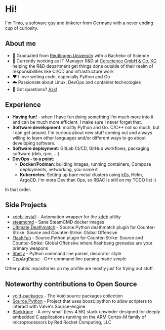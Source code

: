 # Hi!

I'm Timo, a software guy and tinkerer from Germany with a never ending cup of curiosity.


## About me

- 🏫 Graduated from [Reutlingen University](https://www.reutlingen-university.de/) with a Bachelor of Science
- 💼 Currently working as IT Manager R&D at [Corscience GmbH & Co. KG](https://www.corscience.com) helping the R&D department get things done outside of their realm of responsibilities like CI/CD and infrastructure work
- ❤️ I love writing code, especially Python and Go
- ☁️ Passionate about Linux, DevOps and container technologies
- 💬 Got questions? [Ask!](https://github.com/thetredev/thetredev/issues)


## Experience

- **Having fun!** - when I have fun doing something I'm much more into it and can be much more efficient. I make sure I never forget that.
- **Software development**: mostly Python and Go. C/C++ not so much, but I can get around. I'm curious about new stuff coming out and always willing to learn other languages and/or different ways to go about developing software.
- **Software deployment**: GitLab CI/CD, GitHub workflows, packaging software (deb, rpm, ...)
- **DevOps - to a point**:
    - **Docker/Podman**: building images, running containers, Compose deployments, networking, you name it
    - **Kubernetes**: Setting up bare metal clusters using [k0s](https://github.com/k0sproject/k0s), Helm, ArgoCD. I'm more Dev than Ops, so RBAC is still on my TODO list :)

In that order.


## Side Projects

- [xdeb-install](https://github.com/thetredev/xdeb-install) - Automation wrapper for the [xdeb](https://github.com/toluschr/xdeb) utility
- [steamcmd](https://github.com/thetredev/steamcmd) - Sane SteamCMD docker images
- [Ultimate Deathmatch](https://github.com/thetredev/udm) - Source.Python deathmatch plugin for Counter-Strike: Source and Counter-Strike: Global Offensive
- [FlashFun](https://github.com/thetredev/flashfun) - Source.Python plugin for Counter-Strike: Source and Counter-Strike: Global Offensive where flashbang grenades are your primary weapons
- [Shelly](https://github.com/thetredev/shelly) - Python command line parser, decorator style
- [CppArgParse](https://github.com/thetredev/cppargparse) - C++ command line parsing made simple

Other public repositories on my profile are mostly just for trying out stuff.


## Noteworthy contributions to Open Source

- [void-packages](https://github.com/void-linux/void-packages) - The Void source packages collection
- [Source.Python](https://github.com/Source-Python-Dev-Team/Source.Python) - Project that uses boost::python to allow scripters to interact with Valve's Source-engine
- [Backtrace](https://github.com/red-rocket-computing/backtrace) - A very small (less 4.5K) stack unwinder designed for deeply embedded C applications running on the ARM Cortex-M family of microprocessors by Red Rocket Computing, LLC
